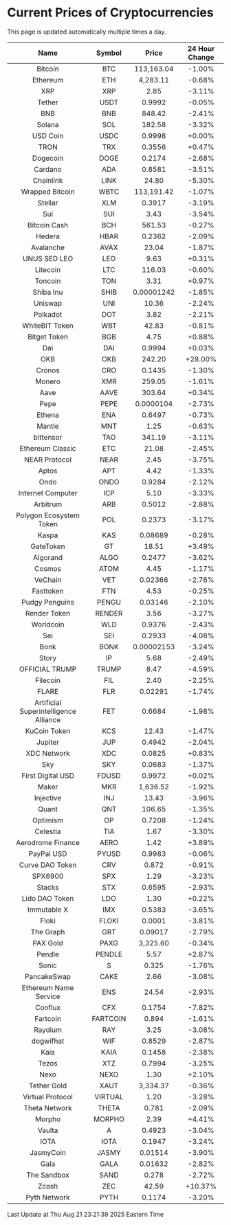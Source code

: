 # Current Prices of Cryptocurrencies
This page is updated automatically multiple times a day.

| Name | Symbol | Price | 24 Hour Change |
| :---: |:---:| :---: | :---: |
| Bitcoin | BTC | 113,163.04 | -1.00% |
| Ethereum | ETH | 4,283.11 | -0.68% |
| XRP | XRP | 2.85 | -3.11% |
| Tether | USDT | 0.9992 | -0.05% |
| BNB | BNB | 848.42 | -2.41% |
| Solana | SOL | 182.58 | -3.32% |
| USD Coin | USDC | 0.9998 | +0.00% |
| TRON | TRX | 0.3556 | +0.47% |
| Dogecoin | DOGE | 0.2174 | -2.68% |
| Cardano | ADA | 0.8581 | -3.51% |
| Chainlink | LINK | 24.80 | -5.30% |
| Wrapped Bitcoin | WBTC | 113,191.42 | -1.07% |
| Stellar | XLM | 0.3917 | -3.19% |
| Sui | SUI | 3.43 | -3.54% |
| Bitcoin Cash | BCH | 561.53 | -0.27% |
| Hedera | HBAR | 0.2362 | -2.09% |
| Avalanche | AVAX | 23.04 | -1.87% |
| UNUS SED LEO | LEO | 9.63 | +0.31% |
| Litecoin | LTC | 116.03 | -0.60% |
| Toncoin | TON | 3.31 | +0.97% |
| Shiba Inu | SHIB | 0.00001242 | -1.85% |
| Uniswap | UNI | 10.36 | -2.24% |
| Polkadot | DOT | 3.82 | -2.21% |
| WhiteBIT Token | WBT | 42.83 | -0.81% |
| Bitget Token | BGB | 4.75 | +0.88% |
| Dai | DAI | 0.9994 | +0.03% |
| OKB | OKB | 242.20 | +28.00% |
| Cronos | CRO | 0.1435 | -1.30% |
| Monero | XMR | 259.05 | -1.61% |
| Aave | AAVE | 303.64 | +0.34% |
| Pepe | PEPE | 0.0000104 | -2.73% |
| Ethena | ENA | 0.6497 | -0.73% |
| Mantle | MNT | 1.25 | -0.63% |
| bittensor | TAO | 341.19 | -3.11% |
| Ethereum Classic | ETC | 21.08 | -2.45% |
| NEAR Protocol | NEAR | 2.45 | -3.75% |
| Aptos | APT | 4.42 | -1.33% |
| Ondo | ONDO | 0.9284 | -2.12% |
| Internet Computer | ICP | 5.10 | -3.33% |
| Arbitrum | ARB | 0.5012 | -2.88% |
| Polygon Ecosystem Token | POL | 0.2373 | -3.17% |
| Kaspa | KAS | 0.08689 | -0.28% |
| GateToken | GT | 18.51 | +3.49% |
| Algorand | ALGO | 0.2477 | -3.62% |
| Cosmos | ATOM | 4.45 | -1.17% |
| VeChain | VET | 0.02366 | -2.76% |
| Fasttoken | FTN | 4.53 | -0.25% |
| Pudgy Penguins | PENGU | 0.03146 | -2.10% |
| Render Token | RENDER | 3.56 | -3.27% |
| Worldcoin | WLD | 0.9376 | -2.43% |
| Sei | SEI | 0.2933 | -4.08% |
| Bonk | BONK | 0.00002153 | -3.24% |
| Story | IP | 5.68 | -2.49% |
| OFFICIAL TRUMP | TRUMP | 8.47 | -4.59% |
| Filecoin | FIL | 2.40 | -2.25% |
| FLARE | FLR | 0.02291 | -1.74% |
| Artificial Superintelligence Alliance | FET | 0.6684 | -1.98% |
| KuCoin Token | KCS | 12.43 | -1.47% |
| Jupiter | JUP | 0.4942 | -2.04% |
| XDC Network | XDC | 0.0825 | +0.83% |
| Sky | SKY | 0.0683 | -1.37% |
| First Digital USD | FDUSD | 0.9972 | +0.02% |
| Maker | MKR | 1,636.52 | -1.92% |
| Injective | INJ | 13.43 | -3.96% |
| Quant | QNT | 106.65 | -1.35% |
| Optimism | OP | 0.7208 | -1.24% |
| Celestia | TIA | 1.67 | -3.30% |
| Aerodrome Finance | AERO | 1.42 | +3.89% |
| PayPal USD | PYUSD | 0.9983 | -0.06% |
| Curve DAO Token | CRV | 0.872 | -0.91% |
| SPX6900 | SPX | 1.29 | -3.23% |
| Stacks | STX | 0.6595 | -2.93% |
| Lido DAO Token | LDO | 1.30 | +0.22% |
| Immutable X | IMX | 0.5383 | -3.65% |
| Floki | FLOKI | 0.0001 | -3.81% |
| The Graph | GRT | 0.09017 | -2.79% |
| PAX Gold | PAXG | 3,325.60 | -0.34% |
| Pendle | PENDLE | 5.57 | +2.87% |
| Sonic | S | 0.325 | -1.76% |
| PancakeSwap | CAKE | 2.66 | -3.08% |
| Ethereum Name Service | ENS | 24.54 | -2.93% |
| Conflux | CFX | 0.1754 | -7.82% |
| Fartcoin | FARTCOIN | 0.894 | -1.61% |
| Raydium | RAY | 3.25 | -3.08% |
| dogwifhat | WIF | 0.8529 | -2.87% |
| Kaia | KAIA | 0.1458 | -2.38% |
| Tezos | XTZ | 0.7994 | -3.25% |
| Nexo | NEXO | 1.30 | +2.10% |
| Tether Gold | XAUT | 3,334.37 | -0.36% |
| Virtual Protocol | VIRTUAL | 1.20 | -3.28% |
| Theta Network | THETA | 0.781 | -2.09% |
| Morpho | MORPHO | 2.39 | +4.41% |
| Vaulta | A | 0.4923 | -3.04% |
| IOTA | IOTA | 0.1947 | -3.24% |
| JasmyCoin | JASMY | 0.01514 | -3.90% |
| Gala | GALA | 0.01632 | -2.82% |
| The Sandbox | SAND | 0.278 | -2.72% |
| Zcash | ZEC | 42.59 | +10.37% |
| Pyth Network | PYTH | 0.1174 | -3.20% |

Last Update at Thu Aug 21 23:21:39 2025 Eastern Time